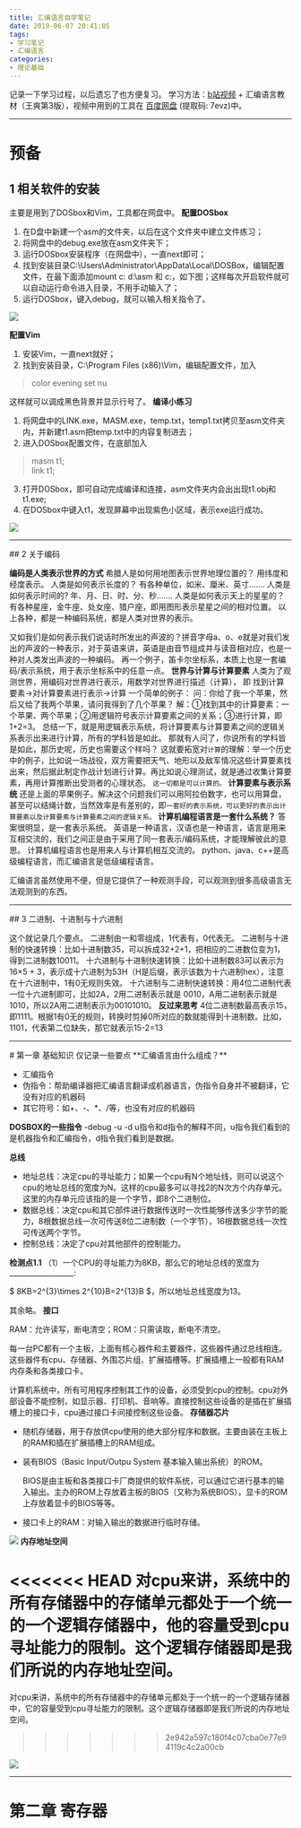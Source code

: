```yaml
---
title: 汇编语言自学笔记
date: 2019-06-07 20:41:05
tags:
- 学习笔记
- 汇编语言
categories:
- 理论基础
---
```


记录一下学习过程，以后遗忘了也方便复习。
学习方法：[b站视频](https://www.bilibili.com/video/av34455803) + 汇编语言教材（王爽第3版），视频中用到的工具在 [百度网盘](https://pan.baidu.com/s/1EfNaQOxSYfYg8V5KZFQahw) (提取码: 7evz)中。

---
#  预备

##  1  相关软件的安装


主要是用到了DOSbox和Vim，工具都在网盘中。
**配置DOSbox**

1. 在D盘中新建一个asm的文件夹，以后在这个文件夹中建立文件练习；
2. 将网盘中的debug.exe放在asm文件夹下；
3. 运行DOSbox安装程序（在网盘中），一直next即可；
4. 找到安装目录C:\Users\Administrator\AppData\Local\DOSBox，编辑配置文件，在最下面添加mount c: d:\asm  和 c:，如下图；这样每次开启软件就可以自动运行命令进入目录，不用手动输入了； 
5. 运行DOSbox，键入debug，就可以输入相关指令了。



![](/img/17108100-3fe1d1dfc3e6561d.png)

**配置Vim**

1. 安装Vim，一直next就好；
2. 找到安装目录，C:\Program Files (x86)\Vim，编辑配置文件，加入
> color evening
> set nu

这样就可以调成黑色背景并显示行号了。
**编译小练习**

1. 将网盘中的LINK.exe，MASM.exe，temp.txt，temp1.txt拷贝至asm文件夹内，并新建t1.asm把temp.txt中的内容复制进去；
2. 进入DOSbox配置文件，在底部加入
> masm t1;				
> link t1;

3. 打开DOSbox，即可自动完成编译和连接，asm文件夹内会出出现t1.obj和t1.exe;
4. 在DOSbox中键入t1，发现屏幕中出现紫色小区域，表示exe运行成功。

![](/img/17108100-cda2990655ee2626.png)

<hr/>
##  2  关于编码

**编码是人类表示世界的方式**
希腊人是如何用地图表示世界地理位置的？
用纬度和经度表示。
人类是如何表示长度的？
有各种单位，如米、厘米、英寸.......
人类是如何表示时间的?
年、月、日、时、分、秒.......
人类是如何表示天上的星星的？
有各种星座，金牛座、处女座、猎户座，即用图形表示星星之间的相对位置。
以上各种，都是一种编码系统，都是人类对世界的表示。

又如我们是如何表示我们说话时所发出的声波的？拼音字母a、o、e就是对我们发出的声波的一种表示，对于英语来讲，英语是由音节组成并与读音相对应，也是一种对人类发出声波的一种编码。
再一个例子，笛卡尔坐标系，本质上也是一套编码/表示系统，用于表示坐标系中的任意一点。
**世界与计算与计算要素**
人类为了观测世界，用编码对世界进行表示，用数学对世界进行描述（计算），
即 找到计算要素→对计算要素进行表示→计算
一个简单的例子：
问：你给了我一个苹果，然后又给了我两个苹果，请问我得到了几个苹果？
解：①找到其中的计算要素：一个苹果、两个苹果；②用逻辑符号表示计算要素之间的关系；③进行计算，即1+2=3。
总结一下，就是用逻辑表示系统，将计算要素与计算要素之间的逻辑关系表示出来进行计算，所有的学科皆是如此。
那就有人问了，你说所有的学科皆是如此，那历史呢，历史也需要这个样吗？
这就要拓宽对``计算``的理解：举一个历史中的例子，比如说一场战役，双方需要把天气、地形以及敌军情况这些计算要素找出来，然后据此制定作战计划进行计算。再比如说心理测试，就是通过收集计算要素，再用计算推断出受测者的心理状态。
``这一切都是可以计算的。``
**计算要素与表示系统**
还是上面的苹果例子。解决这个问题我们可以用阿拉伯数字，也可以用算盘，甚至可以结绳计数，当然效率是有差别的，即``一套好的表示系统，可以更好的表示出计算要素以及计算要素与计算要素之间的逻辑关系。``
**计算机编程语言是一套什么系统？**
答案很明显，是一套表示系统。
英语是一种语言，汉语也是一种语言，语言是用来互相交流的，我们之间正是由于采用了同一套表示/编码系统，才能理解彼此的意思。
计算机编程语言也是用来人与计算机相互交流的。
python、java、c++是高级编程语言，而汇编语言是低级编程语言。

汇编语言虽然使用不便，但是它提供了一种观测手段，可以观测到很多高级语言无法观测到的东西。             
<hr/>
##  3  二进制、十进制与十六进制

这个就记录几个要点。
二进制由一和零组成，1代表有，0代表无。
二进制与十进制的快速转换：比如十进制数35，可以拆成32+2+1，把相应的二进数位变为1，得到二进制数10011。
十六进制与十进制快速转换：比如十进制数83可以表示为16×5 + 3，表示成十六进制为53H（H是后缀，表示该数为十六进制hex），注意在十六进制中，1有0无规则失效。
十六进制与二进制快速转换：用4位二进制代表一位十六进制即可，比如2A，2用二进制表示就是
0010，A用二进制表示就是1010，所以2A用二进制表示为00101010。
**反过来思考**
4位二进制数最高表示15，即1111。根据1有0无的规则，转换时剪掉0所对应的数就能得到十进制数。比如，1101，代表第二位缺失，那它就表示15-2=13
<hr/>
#   第一章 基础知识
仅记录一些要点
**汇编语言由什么组成？**

- 汇编指令
- 伪指令：帮助编译器把汇编语言翻译成机器语言，伪指令自身并不被翻译，它没有对应的机器码
- 其它符号：如+、-、*、/等，也没有对应的机器码

**DOSBOX的一些指令**
-debug -u -d
u指令和d指令的解释不同，u指令我们看到的是机器指令和汇编指令，d指令我们看到是数据。

**总线**
- 地址总线：决定cpu的寻址能力；如果一个cpu有N个地址线，则可以说这个cpu的地址总线的宽度为N。这样的cpu最多可以寻找2的N次方个内存单元。这里的内存单元应该指的是一个字节，即8个二进制位。
- 数据总线：决定cpu和其它部件进行数据传送时一次性能够传送多少字节的能力，8根数据总线一次可传送8位二进制数（一个字节），16根数据总线一次性可传送两个字节。
- 控制总线：决定了cpu对其他部件的控制能力。

**检测点1.1**
（1）一个CPU的寻址能力为8KB，那么它的地址总线的宽度为__________________:

$ 8KB=2^{3}\times 2^{10}B=2^{13}B $，所以地址总线宽度为13。

其余略。
**接口**

RAM：允许读写，断电清空；ROM：只需读取，断电不清空。

每一台PC都有一个主板，上面有核心器件和主要器件，这些器件通过总线相连。这些器件有cpu、存储器、外围芯片组、扩展插槽等。扩展插槽上一般都有RAM内存条和各类接口卡。

计算机系统中，所有可用程序控制其工作的设备，必须受到cpu的控制。cpu对外部设备不能控制，如显示器、打印机、音响等。直接控制这些设备的是插在扩展插槽上的接口卡，cpu通过接口卡间接控制这些设备。
**存储器芯片** 

- 随机存储器，用于存放供cpu使用的绝大部分程序和数据。主要由装在主板上的RAM和插在扩展插槽上的RAM组成。

- 装有BIOS（Basic Input/Outpu System 基本输入输出系统）的ROM。

  BIOS是由主板和各类接口卡厂商提供的软件系统，可以通过它进行基本的输入输出。主办的ROM上存放着主板的BIOS（又称为系统BIOS），显卡的ROM上存放着显卡的BIOS等等。

- 接口卡上的RAM：对输入输出的数据进行临时存储。

![](/img/微信截图_20190625154442.png)
**内存地址空间** 

<<<<<<< HEAD
对cpu来讲，系统中的所有存储器中的存储单元都处于一个统一的一个逻辑存储器中，他的容量受到cpu寻址能力的限制。这个逻辑存储器即是我们所说的内存地址空间。
=======
对cpu来讲，系统中的所有存储器中的存储单元都处于一个统一的一个逻辑存储器中，它的容量受到cpu寻址能力的限制。这个逻辑存储器即是我们所说的内存地址空间。
>>>>>>> 2e942a597c180f4c07cba0e77e94119c4c2a00cb

![](/img/微信截图_20190625154839.png)

<hr/>

# 第二章 寄存器

